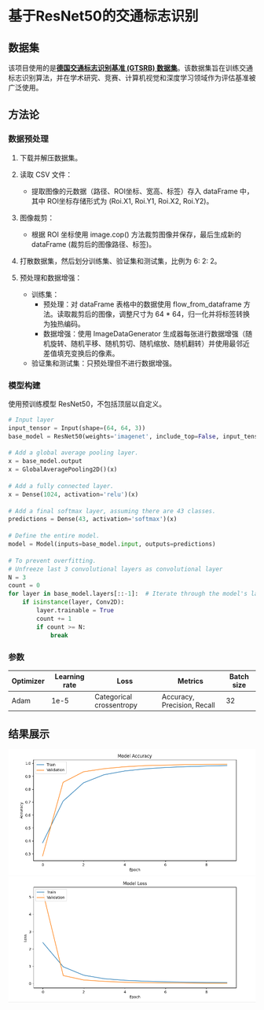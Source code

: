 # 基于ResNet50的交通标志识别

## 数据集

该项目使用的是[**德国交通标志识别基准 (GTSRB) 数据集**](https://sid.erda.dk/public/archives/daaeac0d7ce1152aea9b61d9f1e19370/)。该数据集旨在训练交通标志识别算法，并在学术研究、竞赛、计算机视觉和深度学习领域作为评估基准被广泛使用。

## 方法论

### 数据预处理

1. 下载并解压数据集。

2. 读取 CSV 文件：
   - 提取图像的元数据（路径、ROI坐标、宽高、标签）存入 dataFrame 中，其中 ROI坐标存储形式为 (Roi.X1, Roi.Y1, Roi.X2, Roi.Y2)。

3. 图像裁剪：
   - 根据 ROI 坐标使用 image.cop() 方法裁剪图像并保存，最后生成新的 dataFrame (裁剪后的图像路径、标签)。
4. 打散数据集，然后划分训练集、验证集和测试集，比例为 6: 2: 2。
5. 预处理和数据增强：
   - 训练集：
     - 预处理：对 dataFrame 表格中的数据使用 flow_from_dataframe 方法。读取裁剪后的图像，调整尺寸为 64 * 64，归一化并将标签转换为独热编码。
     - 数据增强：使用 ImageDataGenerator 生成器每张进行数据增强（随机旋转、随机平移、随机剪切、随机缩放、随机翻转）并使用最邻近差值填充变换后的像素。
   - 验证集和测试集：只预处理但不进行数据增强。

### 模型构建

使用预训练模型 ResNet50，不包括顶层以自定义。

```python
# Input layer
input_tensor = Input(shape=(64, 64, 3))
base_model = ResNet50(weights='imagenet', include_top=False, input_tensor=input_tensor)

# Add a global average pooling layer.
x = base_model.output
x = GlobalAveragePooling2D()(x)

# Add a fully connected layer.
x = Dense(1024, activation='relu')(x)

# Add a final softmax layer, assuming there are 43 classes.
predictions = Dense(43, activation='softmax')(x)

# Define the entire model.
model = Model(inputs=base_model.input, outputs=predictions)

# To prevent overfitting.
# Unfreeze last 3 convolutional layers as convolutional layer
N = 3
count = 0
for layer in base_model.layers[::-1]:  # Iterate through the model's layers from back to front.
    if isinstance(layer, Conv2D):
        layer.trainable = True
        count += 1
        if count >= N:
            break
```

### 参数

| Optimizer | Learning rate | Loss                     | Metrics                     | Batch size |
| --------- | ------------- | ------------------------ | --------------------------- | ---------- |
| Adam      | 1e-5          | Categorical crossentropy | Accuracy, Precision, Recall | 32         |

## 结果展示

<img src="./assets/Snipaste_2024-10-27_21-22-44.png" alt="Snipaste_2024-10-27_21-22-44" style="zoom: 80%;" />

<img src="./assets/Snipaste_2024-10-27_21-22-55.png" alt="Snipaste_2024-10-27_21-22-55" style="zoom:80%;" />